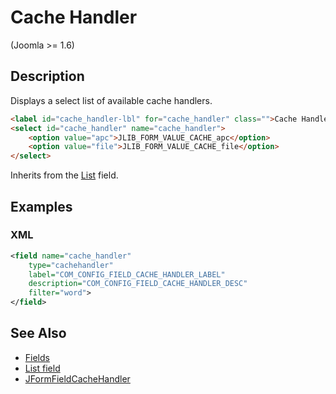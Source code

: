 # Cache Handler

<versionInfo>(Joomla &gt;= 1.6)</versionInfo>

## Description

Displays a select list of available cache handlers.

```html
<label id="cache_handler-lbl" for="cache_handler" class="">Cache Handler</label>
<select id="cache_handler" name="cache_handler">
    <option value="apc">JLIB_FORM_VALUE_CACHE_apc</option>
    <option value="file">JLIB_FORM_VALUE_CACHE_file</option>
</select>
```

Inherits from the [List](#/en/cms/platform/form/field-list.md) field.

## Examples

### XML

```xml
<field name="cache_handler"
    type="cachehandler"
    label="COM_CONFIG_FIELD_CACHE_HANDLER_LABEL"
    description="COM_CONFIG_FIELD_CACHE_HANDLER_DESC"
    filter="word">
</field>
```

## See Also

* [Fields](#/en/cms/platform/form/fields.md)
* [List field](#/en/cms/platform/form/field-list.md)
* [JFormFieldCacheHandler](http://api.joomla.org/cms-3/classes/JFormFieldCacheHandler.html)
